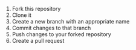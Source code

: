 1. Fork this repository
2. Clone it
3. Create a new branch with an appropriate name
4. Commit changes to that branch
5. Push changes to your forked repository
6. Create a pull request
